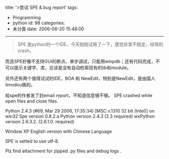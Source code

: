 title: '>尝试 SPE & bug report'
tags:
  - Programming
  - python
id: 98
categories:
  - 未分类
date: 2006-06-20 15:48:00
---

>SPE 是python的一个IDE，今天刚刚试用了一下，感觉非常不稳定，经常的crash。

而且SPE好像不支持GUI的断点、单步调试，只能用winpdb；还有代码完成，不可以提示关键字、库，应该是没有自动检索现有的lib和module。

另外还有两个值得试试的IDE，BOA 和 NewEdit，特别是NewEdit，是由国人limodou做的。

给spe的作者发了封email report，不知道信息够不够。
SPE crashed while open files and close files.

Python 2.4.3 (#69, Mar 29 2006, 17:35:34) [MSC v.1310 32 bit (Intel)] on win32
Spe version  0.8.2.a
Python version  2.4.3  (2.3 required)
wxPython version  2.6.3.2\.  (2.6.1.0\. required)

Window XP English version with Chinese Language

SPE is setted to use utf-8.

Plz find attachment for zipped .py files and debug logs .